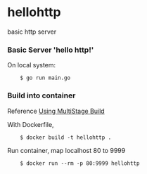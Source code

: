 # hellohttp
basic http server

### Basic Server 'hello http!'
On local system: 
```commandline
    $ go run main.go 
```

### Build into container
Reference [Using MultiStage Build](https://docs.docker.com/develop/develop-images/multistage-build/)

With Dockerfile,
```commandline
    $ docker build -t hellohttp . 
```

Run container, map localhost 80 to 9999 
```commandline
    $ docker run --rm -p 80:9999 hellohttp
```

